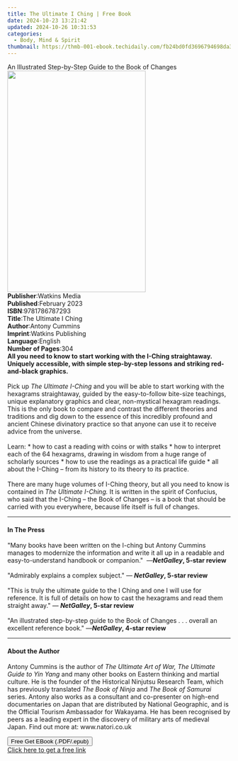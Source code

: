 ```yaml
---
title: The Ultimate I Ching | Free Book
date: 2024-10-23 13:21:42
updated: 2024-10-26 10:31:53
categories:
  - Body, Mind & Spirit
thumbnail: https://thmb-001-ebook.techidaily.com/fb24bd0fd3696794698da37131804ab8c7bedfa2b29a3ccfc27dcb3367dc7d87.jpg
---
```

<main id="book-container">
  <div class="flex flex-col">
    <div class="book-brief flex-1 py-6 px-4 sm:p-6 md:py-10 md:px-8">
      <!-- brief-->
      <div class="book-brief-main">
        An Illustrated Step-by-Step Guide to the Book of Changes
      </div>
    </div>
    <div
      class="book-meta-info flex-1 grid gap-4 col-start-1 col-end-3 row-start-1 sm:mb-6 sm:grid-cols-4 lg:gap-6 lg:col-start-2 lg:row-end-6 lg:row-span-6 lg:mb-0"
    >
      <div
        class="book-meta-info-left place-content-center mt-4 p-4 text-sm leading-6 col-start-2 col-span-2 dark:text-slate-400"
      >
        <img
          class="w-full h-500 object-cover rounded-lg sm:h-255 sm:col-span-2 lg:col-span-full"
          src="https://img-001-ebook.techidaily.com/31a3299ca6d0140e90ed72200c8c44d7b987ddb682d5ba4827c84c43420ccc3f.jpg"
          alt=""
          width="312"
          height="500"
        />
      </div>
      <div
        class="book-meta-info-right mt-2 col-start-1 row-start-2 col-span-3 self-center"
      >
        <!-- meta data  -->
        <div class="flex flex-col px-4 md:px-8">
          <div class="flex-1">
            <strong>Publisher</strong>:<span class="px-2">Watkins Media</span>
          </div>
          <div class="flex-1">
            <strong>Published</strong>:<span class="px-2">February 2023</span>
          </div>
          <div class="flex-1">
            <strong>ISBN</strong>:<span class="px-2">9781786787293</span>
          </div>
          <div class="flex-1">
            <strong>Title</strong>:<span class="px-2"
              >The Ultimate I Ching</span
            >
          </div>
          <div class="flex-1">
            <strong>Author</strong>:<span class="px-2">Antony Cummins</span>
          </div>
          <div class="flex-1">
            <strong>Imprint</strong>:<span class="px-2"
              >Watkins Publishing</span
            >
          </div>
          <div class="flex-1">
            <strong>Language</strong>:<span class="px-2">English</span>
          </div>
          <div class="flex-1">
            <strong>Number of Pages</strong>:<span class="px-2">304</span>
          </div>
        </div>
      </div>
    </div>
    <div class="book-description flex-1 py-6 px-4 sm:p-6 md:py-10 md:px-8">
      <div class="book-description-main">
        <div accordion-content="" id="description">
          <b
            >All you need to know to start working with the I-Ching
            straightaway. Uniquely accessible, with simple step-by-step lessons
            and striking red-and-black graphics.</b
          ><br /><br />Pick up <i>The Ultimate I-Ching </i>and you will be able
          to start working with the hexagrams straightaway, guided by the
          easy-to-follow bite-size teachings, unique explanatory graphics and
          clear, non-mystical hexagram readings. This is the only book to
          compare and contrast the different theories and traditions and dig
          down to the essence of this incredibly profound and ancient Chinese
          divinatory practice so that anyone can use it to receive advice from
          the universe.<br /><br />Learn: * how to cast a reading with coins or
          with stalks * how to interpret each of the 64 hexagrams, drawing in
          wisdom from a huge range of scholarly sources * how to use the
          readings as a practical life guide * all about the I-Ching – from its
          history to its theory to its practice.<br /><br />There are many huge
          volumes of I-Ching theory, but all you need to know is contained in
          <i>The Ultimate I-Ching.</i> It is written in the spirit of Confucius,
          who said that the I-Ching – the Book of Changes – is a book that
          should be carried with you everywhere, because life itself is full of
          changes.
        </div>
        <div class="accordion-fader"></div>
      </div>
    </div>
    <div class="book-excerpts flex-1 py-6 px-4 sm:p-6 md:py-10 md:px-8">
      <!-- excerpts-->
      <div class="book-excerpts-main">
        <hr />
        <h4 class="placeholder placeholder-heading">
          <span>In The Press</span>
        </h4>
        <p>
          "Many books have been written on the I-ching but Antony Cummins
          manages to modernize the information and write it all up in a readable
          and easy-to-understand handbook or companion."&nbsp; —<b
            ><i>NetGalley</i>, 5-star review</b
          ><br /><br />"Admirably explains a complex subject."&nbsp;—
          <b><i>NetGalley</i>, 5-star review</b><br /><br />"This is truly the
          ultimate guide to the I Ching and one I will use for reference. It is
          full of&nbsp;details on how to cast the hexagrams and read them
          straight away."&nbsp;— <b><i>NetGalley</i>, 5-star review</b
          ><br /><br />"An illustrated step-by-step guide to the Book of Changes
          . . . overall an excellent reference book."&nbsp;—<b
            ><i>NetGalley</i>, 4-star review</b
          >
        </p>
      </div>
    </div>
    <div class="book-about-author flex-1 py-6 px-4 sm:p-6 md:py-10 md:px-8">
      <!-- about author-->
      <div class="book-main-author-main">
        <hr />
        <h4 class="placeholder placeholder-heading">
          <span>About the Author</span>
        </h4>
        <p>
          Antony Cummins is the author of
          <i>The Ultimate Art of War, The Ultimate Guide to Yin Yang</i> and
          many other books on Eastern thinking and martial culture. He is the
          founder of the Historical Ninjutsu Research Team, which has previously
          translated <i>The Book of Ninja </i>and
          <i>The Book of Samurai</i> series. Antony also works as a consultant
          and co-presenter on high-end documentaries on Japan that are
          distributed by National Geographic, and is the Official Tourism
          Ambassador for Wakayama. He has been recognised by peers as a leading
          expert in the discovery of military arts of medieval Japan. Find out
          more at: www.natori.co.uk
        </p>
      </div>
    </div>
    <div class="book-free-get flex-1 py-6 px-4 sm:p-6 md:py-10 md:px-8">
      <button
        id="btn-free-get"
        class="bg-blue-500 hover:bg-blue-700 text-white font-bold py-2 px-4 rounded"
      >
        Free Get EBook (.PDF/.epub)
      </button>
      <div id="countdown-display" class="px-2 text-lg mt-2"></div>
      <a
        id="free-link"
        class="hidden bg-blue-500 hover:bg-blue-700 text-white font-bold py-2 px-4 rounded"
        href="https://www.ebooks.com/en-us/book/210629816/the-ultimate-i-ching/antony-cummins/"
        target="_blank"
        >Click here to get a free link</a
      >
    </div>
    <script>
      let countdownTime = 0;
      let countdownInterval = null;
      document
        .getElementById('btn-free-get')
        .addEventListener('click', startCountdown);
      function startCountdown() {
        countdownTime = new Date().getTime() + 60000 * 3;
        countdownInterval = setInterval(updateCountdown, 1000);
        document.getElementById('btn-free-get').disabled = true;
        document
          .getElementById('btn-free-get')
          .classList.add('bg-gray-500', 'cursor-not-allowed');
      }
      function updateCountdown() {
        let currentTime = new Date().getTime();
        let timeLeft = countdownTime - currentTime;
        let secondsLeft = Math.floor(timeLeft / 1000);
        document.getElementById('countdown-display').innerHTML =
          `Remaining time: ${secondsLeft} seconds.`;
        if (secondsLeft <= 0) {
          clearInterval(countdownInterval);
          document.getElementById('btn-free-get').classList.add('hidden');
          document.getElementById('free-link').classList.remove('hidden');
          document.getElementById('countdown-display').innerHTML = '';
        }
      }
    </script>
  </div>
</main>
